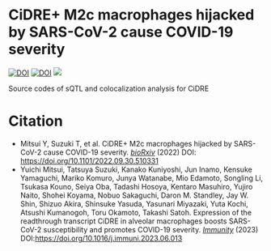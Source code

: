# CiDRE+ M2c macrophages hijacked by SARS-CoV-2 cause COVID-19 severity
[![DOI](https://zenodo.org/badge/655743884.svg)](https://zenodo.org/badge/latestdoi/655743884)
[![DOI](https://zenodo.org/badge/DOI/10.5281/zenodo.7945145.svg)](https://doi.org/10.5281/zenodo.7945145)
![](https://komarev.com/ghpvc/?username=juninamo&style=flat-square&color=green&label=REPOSITORY+VIEWS)

Source codes of sQTL and colocalization analysis for CiDRE


# Citation 
- Mitsui Y, Suzuki T, et al. CiDRE+ M2c macrophages hijacked by SARS-CoV-2 cause COVID-19 severity. [*bioRxiv*](https://www.biorxiv.org/content/10.1101/2022.09.30.510331v1) (2022) DOI: https://doi.org/10.1101/2022.09.30.510331
- Yuichi Mitsui, Tatsuya Suzuki, Kanako Kuniyoshi, Jun Inamo, Kensuke Yamaguchi, Mariko Komuro, Junya Watanabe, Mio Edamoto, Songling Li, Tsukasa Kouno, Seiya Oba, Tadashi Hosoya, Kentaro Masuhiro, Yujiro Naito, Shohei Koyama, Nobuo Sakaguchi, Daron M. Standley, Jay W. Shin, Shizuo Akira, Shinsuke Yasuda, Yasunari Miyazaki, Yuta Kochi, Atsushi Kumanogoh, Toru Okamoto, Takashi Satoh. Expression of the readthrough transcript CiDRE in alveolar macrophages boosts SARS-CoV-2 susceptibility and promotes COVID-19 severity. [*Immunity*](https://www.cell.com/immunity/fulltext/S1074-7613(23)00271-6) (2023) DOI:https://doi.org/10.1016/j.immuni.2023.06.013
